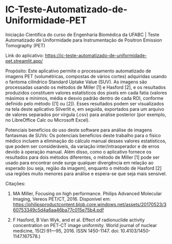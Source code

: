# IC-Teste-Automatizado-de-Uniformidade-PET
Iniciação Cientifica do curso de Engenharia Biomédica da UFABC | Teste Automatizado de Uniformidade para Instrumentação de Positron Emission Tomography (PET)

Link do aplicativo:
https://ic-teste-automatizado-de-uniformidade-pet.streamlit.app/


Propósito: Este aplicativo permite o processamento automatizado de imagens PET (volumétricas, compostas de vários cortes) adquiridas usando o fantoma cilíndrico Standard Uptake Value (SUV). As imagens são processadas usando os métodos de Miller [1] e Hasford [2], e os resultados produzidos constituem valores estatísticos dos pixels em cada fatia (valores máximos e mínimos, média e desvio padrão dentro de cada ROI, conforme definido pelo método ([1] ou [2]). Esses resultados podem ser visualizados na tela deste aplicativo Silverlit e, em seguida, exportados para um arquivo de valores separados por vírgula (.csv) para análise posterior (por exemplo, no LibreOffice Calc ou Microsoft Excel).

Potenciais benefícios do uso deste software para análise de imagens fantasmas de SUVs:
Os potenciais benefícios deste trabalho para o físico médico incluem a eliminação do cálculo manual desses valores estatísticos, que podem ser consideráveis, da variação inter/intraoperador e de erros devido à operação manual. Além disso, como o aplicativo fornece os resultados para dois métodos diferentes, o método de Miller [1] pode ser usado para encontrar onde surge qualquer divergência em relação ao esperado (ou seja, região da imagem), enquanto o método de Hasford [2] usa regiões muito menores para análise e espera-se que seja mais sensível.


Citações:

1. MA Miller, Focusing on high performance. Philips Advanced Molecular Imaging, Vereos PET/CT, 2016.
Disponível em: https://philipsproductcontent.blob.core.windows.net/assets/20170523/360753349c5d4a6aa46ba77c015e75b4.pdf


2. F Hasford, B Van Wyk, and et al. Effect of radionuclide activity concentration on PET-CT image uniformity. World journal of nuclear medicine, 15(2):91—95, 2016. ISSN 1450-1147. doi: 10.4103/1450-1147.167578.)